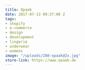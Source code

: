 ```yaml
---
title: Opaak
date: 2017-07-13 09:37:00 Z
tags:
- shopify
- e-commerce
- design
- development
- lingerie
- underwear
- womens
image: "/uploads/288-opaak@2x.jpg"
store-link: https://www.opaak.de
---
```


